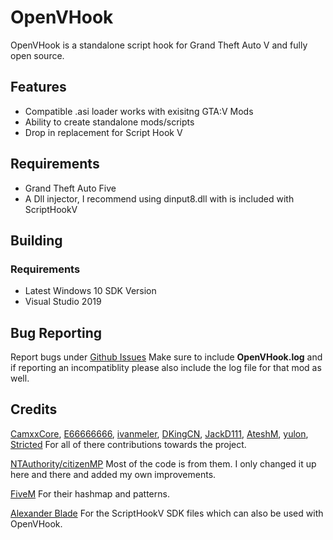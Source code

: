 # OpenVHook
OpenVHook is a standalone script hook for Grand Theft Auto V and fully open source.

## Features
- Compatible .asi loader works with exisitng GTA:V Mods
- Ability to create standalone mods/scripts
- Drop in replacement for Script Hook V

## Requirements
- Grand Theft Auto Five
- A Dll injector, I recommend using dinput8.dll with is included with ScriptHookV

## Building
### Requirements
- Latest Windows 10 SDK Version
- Visual Studio 2019

## Bug Reporting
Report bugs under [Github Issues](https://github.com/212antt/OpenVHook/issues)
Make sure to include **OpenVHook.log** and if reporting an incompatiblity please also include the log file for that mod as well.


## Credits
[CamxxCore](https://github.com/CamxxCore), [E66666666](https://github.com/E66666666), [ivanmeler](https://github.com/ivanmeler), [DKingCN](https://github.com/DKingCN), [JackD111](https://github.com/JackD111), [AteshM](https://github.com/AteshM), [yulon](https://github.com/yulon), [Stricted](https://github.com/Stricted) For all of there contributions towards the project. 

[NTAuthority/citizenMP](http://tohjo.eu/citidev/citizenmp) Most of the code is from them. I only changed it up here and there and added my own improvements.

[FiveM](https://fivem.net/) For their hashmap and patterns.

[Alexander Blade](http://www.dev-c.com/) For the ScriptHookV SDK files which can also be used with OpenVHook.
